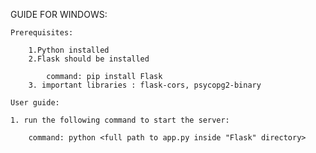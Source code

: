 GUIDE FOR WINDOWS:


    Prerequisites:

        1.Python installed
        2.Flask should be installed

            command: pip install Flask
        3. important libraries : flask-cors, psycopg2-binary
    
    User guide: 

    1. run the following command to start the server:
    
        command: python <full path to app.py inside "Flask" directory>